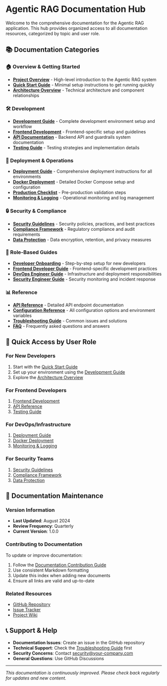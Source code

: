 # Agentic RAG Documentation Hub

Welcome to the comprehensive documentation for the Agentic RAG application. This hub provides organized access to all documentation resources, categorized by topic and user role.

## 📚 Documentation Categories

### 🏠 Overview & Getting Started
- **[Project Overview](OVERVIEW.md)** - High-level introduction to the Agentic RAG system
- **[Quick Start Guide](QUICK_START.md)** - Minimal setup instructions to get running quickly
- **[Architecture Overview](../src/README.md)** - Technical architecture and component relationships

### 🛠️ Development
- **[Development Guide](DEVELOPMENT.md)** - Complete development environment setup and workflow
- **[Frontend Development](../frontend/README.md)** - Frontend-specific setup and guidelines
- **[API Documentation](../src/README.md)** - Backend API and guardrails system documentation
- **[Testing Guide](TESTING.md)** - Testing strategies and implementation details

### 🚀 Deployment & Operations
- **[Deployment Guide](DEPLOYMENT.md)** - Comprehensive deployment instructions for all environments
- **[Docker Deployment](../deploy/compose/README.md)** - Detailed Docker Compose setup and configuration
- **[Production Checklist](PRODUCTION_CHECKLIST.md)** - Pre-production validation steps
- **[Monitoring & Logging](MONITORING.md)** - Operational monitoring and log management

### 🔒 Security & Compliance
- **[Security Guidelines](SECURITY.md)** - Security policies, practices, and best practices
- **[Compliance Framework](../src/README.md#-compliance--audit)** - Regulatory compliance and audit requirements
- **[Data Protection](DATA_PROTECTION.md)** - Data encryption, retention, and privacy measures

### 👥 Role-Based Guides
- **[Developer Onboarding](roles/DEVELOPER.md)** - Step-by-step setup for new developers
- **[Frontend Developer Guide](roles/FRONTEND.md)** - Frontend-specific development practices
- **[DevOps Engineer Guide](roles/DEVOPS.md)** - Infrastructure and deployment responsibilities
- **[Security Engineer Guide](roles/SECURITY.md)** - Security monitoring and incident response

### 📊 Reference
- **[API Reference](API_REFERENCE.md)** - Detailed API endpoint documentation
- **[Configuration Reference](CONFIGURATION.md)** - All configuration options and environment variables
- **[Troubleshooting Guide](TROUBLESHOOTING.md)** - Common issues and solutions
- **[FAQ](FAQ.md)** - Frequently asked questions and answers

## 🎯 Quick Access by User Role

### For New Developers
1. Start with the [Quick Start Guide](QUICK_START.md)
2. Set up your environment using the [Development Guide](DEVELOPMENT.md)
3. Explore the [Architecture Overview](../src/README.md)

### For Frontend Developers
1. [Frontend Development](../frontend/README.md)
2. [API Reference](API_REFERENCE.md)
3. [Testing Guide](TESTING.md)

### For DevOps/Infrastructure
1. [Deployment Guide](DEPLOYMENT.md)
2. [Docker Deployment](../deploy/compose/README.md)
3. [Monitoring & Logging](MONITORING.md)

### For Security Teams
1. [Security Guidelines](SECURITY.md)
2. [Compliance Framework](../src/README.md#-compliance--audit)
3. [Data Protection](DATA_PROTECTION.md)

## 🔄 Documentation Maintenance

### Version Information
- **Last Updated**: August 2024
- **Review Frequency**: Quarterly
- **Current Version**: 1.0.0

### Contributing to Documentation
To update or improve documentation:
1. Follow the [Documentation Contribution Guide](CONTRIBUTING_DOCS.md)
2. Use consistent Markdown formatting
3. Update this index when adding new documents
4. Ensure all links are valid and up-to-date

### Related Resources
- [GitHub Repository](https://github.com/your-org/agentic-rag)
- [Issue Tracker](https://github.com/your-org/agentic-rag/issues)
- [Project Wiki](https://github.com/your-org/agentic-rag/wiki)

## 📞 Support & Help

- **Documentation Issues**: Create an issue in the GitHub repository
- **Technical Support**: Check the [Troubleshooting Guide](TROUBLESHOOTING.md) first
- **Security Concerns**: Contact security@your-company.com
- **General Questions**: Use GitHub Discussions

---

*This documentation is continuously improved. Please check back regularly for updates and new content.*